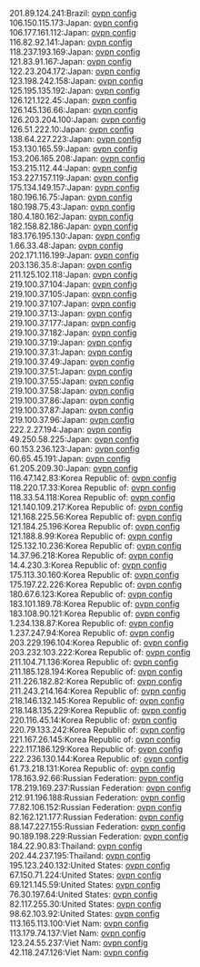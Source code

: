 201.89.124.241:Brazil: [ovpn config](vpn/201_89_124_241.ovpn)  
106.150.115.173:Japan: [ovpn config](vpn/106_150_115_173.ovpn)  
106.177.161.112:Japan: [ovpn config](vpn/106_177_161_112.ovpn)  
116.82.92.141:Japan: [ovpn config](vpn/116_82_92_141.ovpn)  
118.237.193.169:Japan: [ovpn config](vpn/118_237_193_169.ovpn)  
121.83.91.167:Japan: [ovpn config](vpn/121_83_91_167.ovpn)  
122.23.204.172:Japan: [ovpn config](vpn/122_23_204_172.ovpn)  
123.198.242.158:Japan: [ovpn config](vpn/123_198_242_158.ovpn)  
125.195.135.192:Japan: [ovpn config](vpn/125_195_135_192.ovpn)  
126.121.122.45:Japan: [ovpn config](vpn/126_121_122_45.ovpn)  
126.145.136.66:Japan: [ovpn config](vpn/126_145_136_66.ovpn)  
126.203.204.100:Japan: [ovpn config](vpn/126_203_204_100.ovpn)  
126.51.222.10:Japan: [ovpn config](vpn/126_51_222_10.ovpn)  
138.64.227.223:Japan: [ovpn config](vpn/138_64_227_223.ovpn)  
153.130.165.59:Japan: [ovpn config](vpn/153_130_165_59.ovpn)  
153.206.165.208:Japan: [ovpn config](vpn/153_206_165_208.ovpn)  
153.215.112.44:Japan: [ovpn config](vpn/153_215_112_44.ovpn)  
153.227.157.119:Japan: [ovpn config](vpn/153_227_157_119.ovpn)  
175.134.149.157:Japan: [ovpn config](vpn/175_134_149_157.ovpn)  
180.196.16.75:Japan: [ovpn config](vpn/180_196_16_75.ovpn)  
180.198.75.43:Japan: [ovpn config](vpn/180_198_75_43.ovpn)  
180.4.180.162:Japan: [ovpn config](vpn/180_4_180_162.ovpn)  
182.158.82.186:Japan: [ovpn config](vpn/182_158_82_186.ovpn)  
183.176.195.130:Japan: [ovpn config](vpn/183_176_195_130.ovpn)  
1.66.33.48:Japan: [ovpn config](vpn/1_66_33_48.ovpn)  
202.171.116.199:Japan: [ovpn config](vpn/202_171_116_199.ovpn)  
203.136.35.8:Japan: [ovpn config](vpn/203_136_35_8.ovpn)  
211.125.102.118:Japan: [ovpn config](vpn/211_125_102_118.ovpn)  
219.100.37.104:Japan: [ovpn config](vpn/219_100_37_104.ovpn)  
219.100.37.105:Japan: [ovpn config](vpn/219_100_37_105.ovpn)  
219.100.37.107:Japan: [ovpn config](vpn/219_100_37_107.ovpn)  
219.100.37.13:Japan: [ovpn config](vpn/219_100_37_13.ovpn)  
219.100.37.177:Japan: [ovpn config](vpn/219_100_37_177.ovpn)  
219.100.37.182:Japan: [ovpn config](vpn/219_100_37_182.ovpn)  
219.100.37.19:Japan: [ovpn config](vpn/219_100_37_19.ovpn)  
219.100.37.31:Japan: [ovpn config](vpn/219_100_37_31.ovpn)  
219.100.37.49:Japan: [ovpn config](vpn/219_100_37_49.ovpn)  
219.100.37.51:Japan: [ovpn config](vpn/219_100_37_51.ovpn)  
219.100.37.55:Japan: [ovpn config](vpn/219_100_37_55.ovpn)  
219.100.37.58:Japan: [ovpn config](vpn/219_100_37_58.ovpn)  
219.100.37.86:Japan: [ovpn config](vpn/219_100_37_86.ovpn)  
219.100.37.87:Japan: [ovpn config](vpn/219_100_37_87.ovpn)  
219.100.37.96:Japan: [ovpn config](vpn/219_100_37_96.ovpn)  
222.2.27.194:Japan: [ovpn config](vpn/222_2_27_194.ovpn)  
49.250.58.225:Japan: [ovpn config](vpn/49_250_58_225.ovpn)  
60.153.236.123:Japan: [ovpn config](vpn/60_153_236_123.ovpn)  
60.65.45.191:Japan: [ovpn config](vpn/60_65_45_191.ovpn)  
61.205.209.30:Japan: [ovpn config](vpn/61_205_209_30.ovpn)  
116.47.142.83:Korea Republic of: [ovpn config](vpn/116_47_142_83.ovpn)  
118.220.17.33:Korea Republic of: [ovpn config](vpn/118_220_17_33.ovpn)  
118.33.54.118:Korea Republic of: [ovpn config](vpn/118_33_54_118.ovpn)  
121.140.109.217:Korea Republic of: [ovpn config](vpn/121_140_109_217.ovpn)  
121.168.225.56:Korea Republic of: [ovpn config](vpn/121_168_225_56.ovpn)  
121.184.25.196:Korea Republic of: [ovpn config](vpn/121_184_25_196.ovpn)  
121.188.8.99:Korea Republic of: [ovpn config](vpn/121_188_8_99.ovpn)  
125.132.10.236:Korea Republic of: [ovpn config](vpn/125_132_10_236.ovpn)  
14.37.96.218:Korea Republic of: [ovpn config](vpn/14_37_96_218.ovpn)  
14.4.230.3:Korea Republic of: [ovpn config](vpn/14_4_230_3.ovpn)  
175.113.30.160:Korea Republic of: [ovpn config](vpn/175_113_30_160.ovpn)  
175.197.22.226:Korea Republic of: [ovpn config](vpn/175_197_22_226.ovpn)  
180.67.6.123:Korea Republic of: [ovpn config](vpn/180_67_6_123.ovpn)  
183.101.189.78:Korea Republic of: [ovpn config](vpn/183_101_189_78.ovpn)  
183.108.90.121:Korea Republic of: [ovpn config](vpn/183_108_90_121.ovpn)  
1.234.138.87:Korea Republic of: [ovpn config](vpn/1_234_138_87.ovpn)  
1.237.247.94:Korea Republic of: [ovpn config](vpn/1_237_247_94.ovpn)  
203.229.196.104:Korea Republic of: [ovpn config](vpn/203_229_196_104.ovpn)  
203.232.103.222:Korea Republic of: [ovpn config](vpn/203_232_103_222.ovpn)  
211.104.71.136:Korea Republic of: [ovpn config](vpn/211_104_71_136.ovpn)  
211.185.128.194:Korea Republic of: [ovpn config](vpn/211_185_128_194.ovpn)  
211.226.182.82:Korea Republic of: [ovpn config](vpn/211_226_182_82.ovpn)  
211.243.214.164:Korea Republic of: [ovpn config](vpn/211_243_214_164.ovpn)  
218.146.132.145:Korea Republic of: [ovpn config](vpn/218_146_132_145.ovpn)  
218.148.135.229:Korea Republic of: [ovpn config](vpn/218_148_135_229.ovpn)  
220.116.45.14:Korea Republic of: [ovpn config](vpn/220_116_45_14.ovpn)  
220.79.133.242:Korea Republic of: [ovpn config](vpn/220_79_133_242.ovpn)  
221.167.26.145:Korea Republic of: [ovpn config](vpn/221_167_26_145.ovpn)  
222.117.186.129:Korea Republic of: [ovpn config](vpn/222_117_186_129.ovpn)  
222.236.130.144:Korea Republic of: [ovpn config](vpn/222_236_130_144.ovpn)  
61.73.218.131:Korea Republic of: [ovpn config](vpn/61_73_218_131.ovpn)  
178.163.92.66:Russian Federation: [ovpn config](vpn/178_163_92_66.ovpn)  
178.219.169.237:Russian Federation: [ovpn config](vpn/178_219_169_237.ovpn)  
212.91.196.188:Russian Federation: [ovpn config](vpn/212_91_196_188.ovpn)  
77.82.106.152:Russian Federation: [ovpn config](vpn/77_82_106_152.ovpn)  
82.162.121.177:Russian Federation: [ovpn config](vpn/82_162_121_177.ovpn)  
88.147.227.155:Russian Federation: [ovpn config](vpn/88_147_227_155.ovpn)  
90.189.198.229:Russian Federation: [ovpn config](vpn/90_189_198_229.ovpn)  
184.22.90.83:Thailand: [ovpn config](vpn/184_22_90_83.ovpn)  
202.44.237.195:Thailand: [ovpn config](vpn/202_44_237_195.ovpn)  
195.123.240.132:United States: [ovpn config](vpn/195_123_240_132.ovpn)  
67.150.71.224:United States: [ovpn config](vpn/67_150_71_224.ovpn)  
69.121.145.59:United States: [ovpn config](vpn/69_121_145_59.ovpn)  
76.30.197.64:United States: [ovpn config](vpn/76_30_197_64.ovpn)  
82.117.255.30:United States: [ovpn config](vpn/82_117_255_30.ovpn)  
98.62.103.92:United States: [ovpn config](vpn/98_62_103_92.ovpn)  
113.165.113.100:Viet Nam: [ovpn config](vpn/113_165_113_100.ovpn)  
113.179.74.137:Viet Nam: [ovpn config](vpn/113_179_74_137.ovpn)  
123.24.55.237:Viet Nam: [ovpn config](vpn/123_24_55_237.ovpn)  
42.118.247.126:Viet Nam: [ovpn config](vpn/42_118_247_126.ovpn)  
